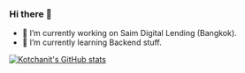 ### Hi there 👋

- 🔭 I’m currently working on Saim Digital Lending (Bangkok).
- 🌱 I’m currently learning Backend stuff.

[![Kotchanit's GitHub stats](https://github-readme-stats.vercel.app/api?username=Kotchanit)](https://github.com/Kotchanit/github-readme-stats)
